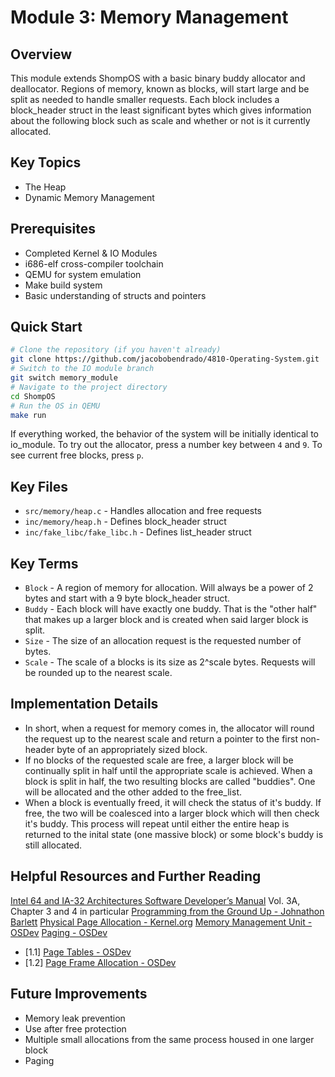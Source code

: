 # Module 3: Memory Management

## Overview
This module extends ShompOS with a basic binary buddy allocator and deallocator. Regions of memory, known as blocks, will start large and be split as needed to handle smaller requests. Each block includes a block_header struct in the least significant bytes which gives information about the following block such as scale and whether or not is it currently allocated. 

## Key Topics
- The Heap
- Dynamic Memory Management

## Prerequisites
- Completed Kernel & IO Modules
- i686-elf cross-compiler toolchain
- QEMU for system emulation
- Make build system
- Basic understanding of structs and pointers 

## Quick Start
```bash
# Clone the repository (if you haven't already)
git clone https://github.com/jacobobendrado/4810-Operating-System.git
# Switch to the IO module branch
git switch memory_module
# Navigate to the project directory
cd ShompOS
# Run the OS in QEMU
make run
```
If everything worked, the behavior of the system will be initially identical to io_module. To try out the allocator, press a number key between `4` and `9`. To see current free blocks, press `p`.

## Key Files
- `src/memory/heap.c` - Handles allocation and free requests
- `inc/memory/heap.h` - Defines block_header struct
- `inc/fake_libc/fake_libc.h` - Defines list_header struct

## Key Terms
- `Block` - A region of memory for allocation. Will always be a power of 2 bytes and start with a 9 byte block_header struct.
- `Buddy` - Each block will have exactly one buddy. That is the "other half" that makes up a larger block and is created when said larger block is split. 
- `Size` - The size of an allocation request is the requested number of bytes.
- `Scale` - The scale of a blocks is its size as 2^scale bytes. Requests will be rounded up to the nearest scale.

## Implementation Details
- In short, when a request for memory comes in, the allocator will round the request up to the nearest scale and return a pointer to the first non-header byte of an appropriately sized block. 
- If no blocks of the requested scale are free, a larger block will be continually split in half until the appropriate scale is achieved. When a block is split in half, the two resulting blocks are called "buddies". One will be allocated and the other added to the free_list.
- When a block is eventually freed, it will check the status of it's buddy. If free, the two will be coalesced into a larger block which will then check it's buddy. This process will repeat until either the entire heap is returned to the inital state (one massive block) or some block's buddy is still allocated. 


## Helpful Resources and Further Reading
[Intel 64 and IA-32 Architectures Software Developer’s Manual](https://cdrdv2-public.intel.com/825743/325462-sdm-vol-1-2abcd-3abcd-4.pdf) Vol. 3A, Chapter 3 and 4 in particular
[Programming from the Ground Up - Johnathon Barlett](http://nongnu.askapache.com/pgubook/ProgrammingGroundUp-1-0-booksize.pdf#page163)
[Physical Page Allocation - Kernel.org](https://www.kernel.org/doc/gorman/html/understand/understand009.html)
[Memory Management Unit - OSDev](https://wiki.osdev.org/Memory_Management_Unit)
[Paging - OSDev](https://wiki.osdev.org/Paging) 
- [1.1] [Page Tables - OSDev](https://wiki.osdev.org/Page_Tables)
- [1.2] [Page Frame Allocation - OSDev](https://wiki.osdev.org/Page_Frame_Allocation)


## Future Improvements
- Memory leak prevention
- Use after free protection
- Multiple small allocations from the same process housed in one larger block
- Paging